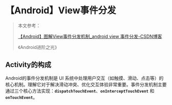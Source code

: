 # 【Android】View事件分发

> 本文参考：
>
> [【Android】图解View事件分发机制_android view 事件分发-CSDN博客](https://blog.csdn.net/weixin_73871834/article/details/136888568?spm=1001.2014.3001.5502)
>
> 《Android进阶之光》

## Activity的构成









Android的事件分发机制是 UI 系统中处理用户交互（如触摸、滑动、点击等）的核心机制。理解它对于解决滑动冲突、优化交互体验非常重要。事件分发机制主要通过三个核心方法实现：**`dispatchTouchEvent`**、**`onInterceptTouchEvent`** 和 **`onTouchEvent`**。
